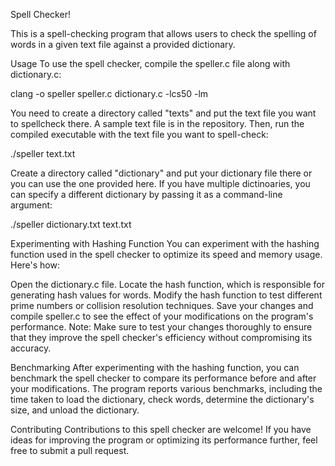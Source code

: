 Spell Checker!

This is a spell-checking program that allows users to check the spelling of words in a given text file against a provided dictionary.

Usage
To use the spell checker, compile the speller.c file along with dictionary.c:

clang -o speller speller.c dictionary.c -lcs50 -lm

You need to create a directory called "texts" and put the text file you want to spellcheck there. A sample text file is in the repository. Then, run the compiled executable with the text file you want to spell-check:

./speller text.txt

Create a directory called "dictionary" and put your dictionary file there or you can use the one provided here. If you have multiple dictinoaries, you can specify a different dictionary by passing it as a command-line argument:

./speller dictionary.txt text.txt

Experimenting with Hashing Function
You can experiment with the hashing function used in the spell checker to optimize its speed and memory usage. Here's how:

Open the dictionary.c file.
Locate the hash function, which is responsible for generating hash values for words.
Modify the hash function to test different prime numbers or collision resolution techniques.
Save your changes and compile speller.c to see the effect of your modifications on the program's performance.
Note: Make sure to test your changes thoroughly to ensure that they improve the spell checker's efficiency without compromising its accuracy.

Benchmarking
After experimenting with the hashing function, you can benchmark the spell checker to compare its performance before and after your modifications. The program reports various benchmarks, including the time taken to load the dictionary, check words, determine the dictionary's size, and unload the dictionary.

Contributing
Contributions to this spell checker are welcome! If you have ideas for improving the program or optimizing its performance further, feel free to submit a pull request.
